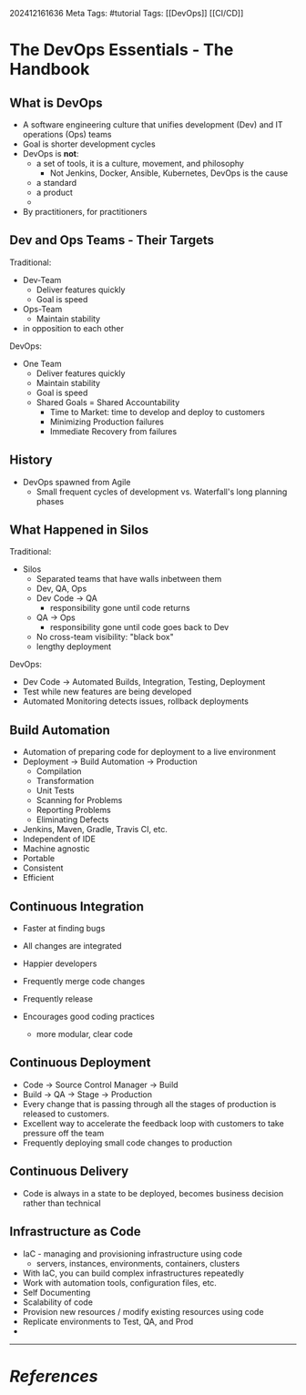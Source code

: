 202412161636
Meta Tags: #tutorial 
Tags: [[DevOps]] [[CI/CD]]

# The DevOps Essentials - The Handbook

## What is DevOps

- A software engineering culture that unifies development (Dev) and IT operations (Ops) teams
- Goal is shorter development cycles
- DevOps is **not**:
	- a set of tools, it is a culture, movement, and philosophy
		- Not Jenkins, Docker, Ansible, Kubernetes, DevOps is the cause
	- a standard
	- a product
	- 
- By practitioners, for practitioners

## Dev and Ops Teams - Their Targets

Traditional:
- Dev-Team
	- Deliver features quickly
	- Goal is speed
- Ops-Team
	- Maintain stability
- in opposition to each other

DevOps:
- One Team
	- Deliver features quickly
	- Maintain stability
	- Goal is speed
	- Shared Goals = Shared Accountability
		- Time to Market: time to develop and deploy to customers
		- Minimizing Production failures
		- Immediate Recovery from failures

## History

- DevOps spawned from Agile
	- Small frequent cycles of development vs. Waterfall's long planning phases

## What Happened in Silos

Traditional:
- Silos
	- Separated teams that have walls inbetween them
	- Dev, QA, Ops
	- Dev Code → QA
		- responsibility gone until code returns
	- QA → Ops
		- responsibility gone until code goes back to Dev
	- No cross-team visibility: "black box"
	- lengthy deployment

 DevOps:
- Dev Code → Automated Builds, Integration, Testing, Deployment
- Test while new features are being developed
- Automated Monitoring detects issues, rollback deployments

## Build Automation

- Automation of preparing code for deployment to a live environment
- Deployment → Build Automation → Production
	- Compilation
	- Transformation
	- Unit Tests
	- Scanning for Problems
	- Reporting Problems
	- Eliminating Defects
- Jenkins, Maven, Gradle, Travis CI, etc.
- Independent of IDE
- Machine agnostic
- Portable
- Consistent
- Efficient
## Continuous Integration

- Faster at finding bugs
- All changes are integrated
- Happier developers

- Frequently merge code changes
- Frequently release
- Encourages good coding practices
	- more modular, clear code

## Continuous Deployment

- Code → Source Control Manager → Build
- Build → QA → Stage → Production
- Every change that is passing through all the stages of production is released to customers.
- Excellent way to accelerate the feedback loop with customers to take pressure off the team
- Frequently deploying small code changes to production

## Continuous Delivery
- Code is always in a state to be deployed, becomes business decision rather than technical

## Infrastructure as Code

- IaC - managing and provisioning infrastructure using code
	- servers, instances, environments, containers, clusters
- With IaC, you can build complex infrastructures repeatedly
- Work with automation tools, configuration files, etc.
- Self Documenting
- Scalability of code
- Provision new resources / modify existing resources using code
- Replicate environments to Test, QA, and Prod
- 



---
# *References*